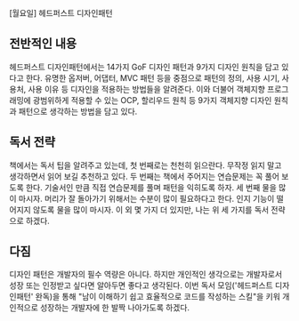 [월요일] 헤드퍼스트 디자인패턴

## 전반적인 내용
헤드퍼스트 디자인패턴에서는 14가지 GoF 디자인 패턴과 9가지 디자인 원칙을 담고 있다고 한다.
유명한 옵저버, 어댑터, MVC 패턴 등을 중점으로 패턴의 정의, 사용 시기, 사용처, 사용 이유 등 디자인을 적용하는 방법들을 알려준다.
이와 더불어 객체지향 프로그래밍에 광범위하게 적용할 수 있는 OCP, 할리우드 원칙 등 9가지 객체지향 디자인 원칙과 패턴으로 생각하는 방법을 담고 있다.

## 독서 전략
책에서는 독서 팁을 알려주고 있는데, 첫 번째로는 천천히 읽으란다. 무작정 읽지 말고 생각하면서 읽어 보길 추천하고 있다.
두 번째는 책에서 주어지는 연습문제는 꼭 풀어 보도록 한다. 기술서인 만큼 직접 연습문제를 풀며 패턴을 익히도록 하자.
세 번째 물을 많이 마시자. 머리가 잘 돌아가기 위해서는 수분이 많이 필요하다고 한다. 인지 기능이 떨어지지 않도록 물을 많이 마시자.
이 외 몇 가지 더 있지만, 나는 위 세 가지를 독서 전략으로 하겠다.

## 다짐
디자인 패턴은 개발자의 필수 역량은 아니다. 하지만 개인적인 생각으로는 개발자로서 성장 또는 인정받고 싶다면 알아두면 좋다고 생각된다.
이번 독서 모임('헤드퍼스트 디자인패턴' 완독)을 통해 "남이 이해하기 쉽고 효율적으로 코드를 작성하는 스킬"을 키워 개인적으로 성장하는 개발자에 한 발짝 나아가도록 하겠다.